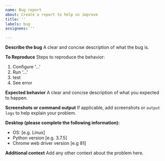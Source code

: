 ```yaml
---
name: Bug report
about: Create a report to help us improve
title: ''
labels: bug
assignees: ''

---
```


**Describe the bug**
A clear and concise description of what the bug is.

**To Reproduce**
Steps to reproduce the behavior:
1. Configure '…'
2. Run '…'
3. test 
4. See error

**Expected behavior**
A clear and concise description of what you expected to happen.

**Screenshots or command output**
If applicable, add screenshots or `output logs` to help explain your problem.

**Desktop (please complete the following information):**
 - OS: [e.g. Linux]
 - Python version [e.g. 3.7.5]
 - Chrome web driver version [e.g 81]

**Additional context**
Add any other context about the problem here.
